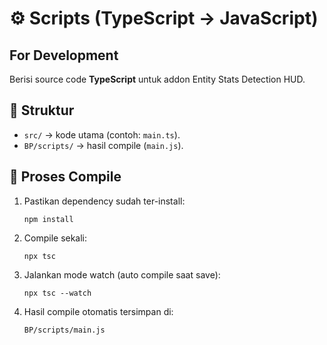 # ⚙️ Scripts (TypeScript → JavaScript)
## For Development

Berisi source code **TypeScript** untuk addon Entity Stats Detection HUD.

## 📂 Struktur
- `src/` → kode utama (contoh: `main.ts`).
- `BP/scripts/` → hasil compile (`main.js`).

## 🔄 Proses Compile
1. Pastikan dependency sudah ter-install:
   ```node
   npm install

2. Compile sekali:
   ```node   
   npx tsc

3. Jalankan mode watch (auto compile saat save):
   ```node
   npx tsc --watch

4. Hasil compile otomatis tersimpan di:
   ```node
   BP/scripts/main.js
